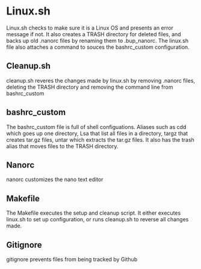 # Linux.sh
Linux.sh checks to make sure it is a Linux OS and presents an error message if not. It also creates a TRASH directory for deleted files, and backs up old .nanorc files by renaming them to .bup_nanorc. The linux.sh file also attaches a command to souces the bashrc_custom configuration.
## Cleanup.sh
cleanup.sh reveres the changes made by linux.sh by removing .nanorc files, deleting the TRASH directory and removing the command line from bashrc_custom
## bashrc_custom
The bashrc_custom file is full of shell configuations. Aliases such as cdd which goes up one directory, Lsa that list all files in a directory, targz that creates tar.gz files, untar which extracts the tar.gz files. It also has the trash alias that moves files to the TRASH directory.
## Nanorc 
nanorc customizes the nano text editor 
## Makefile
The Makefile executes the setup and cleanup script. It either executes linux.sh to set up configuration, or runs cleanup.sh to reverse all changes made.
## Gitignore
gitignore prevents files from being tracked by Github
